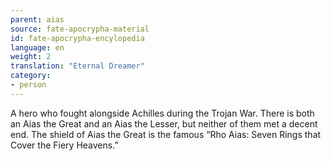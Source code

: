 ```yaml
---
parent: aias
source: fate-apocrypha-material
id: fate-apocrypha-encylopedia
language: en
weight: 2
translation: "Eternal Dreamer"
category:
- person
---
```


A hero who fought alongside Achilles during the Trojan War. There is both an Aias the Great and an Aias the Lesser, but neither of them met a decent end. The shield of Aias the Great is the famous “Rho Aias: Seven Rings that Cover the Fiery Heavens.”
